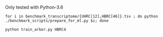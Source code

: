 Only tested with Python-3.6

```
for i in benchmark_transcriptome/{UHRC[12],HBRC[46]}.tsv ; do python ./benchmark_scripts/prepare_for_ml.py $i; done

python train_arbor.py HBRC4
```

